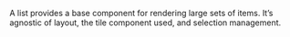A list provides a base component for rendering large sets of items. It’s agnostic of layout, the tile component used, and selection management.
